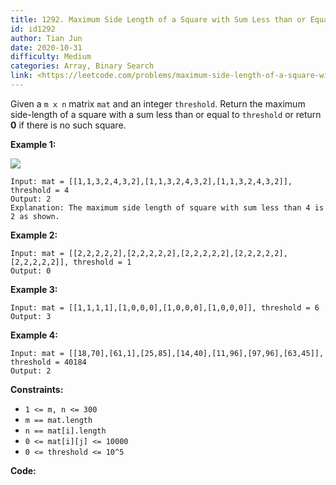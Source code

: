 ```yaml
---
title: 1292. Maximum Side Length of a Square with Sum Less than or Equal to Threshold
id: id1292
author: Tian Jun
date: 2020-10-31
difficulty: Medium
categories: Array, Binary Search
link: <https://leetcode.com/problems/maximum-side-length-of-a-square-with-sum-less-than-or-equal-to-threshold/description/>
---
```


Given a `m x n` matrix `mat` and an integer `threshold`. Return the maximum
side-length of a square with a sum less than or equal to `threshold` or return
**0** if there is no such square.



**Example 1:**

![](https://assets.leetcode.com/uploads/2019/12/05/e1.png)
            
	Input: mat = [[1,1,3,2,4,3,2],[1,1,3,2,4,3,2],[1,1,3,2,4,3,2]], threshold = 4    
	Output: 2    
	Explanation: The maximum side length of square with sum less than 4 is 2 as shown.    

**Example 2:**
            
	Input: mat = [[2,2,2,2,2],[2,2,2,2,2],[2,2,2,2,2],[2,2,2,2,2],[2,2,2,2,2]], threshold = 1    
	Output: 0    

**Example 3:**
            
	Input: mat = [[1,1,1,1],[1,0,0,0],[1,0,0,0],[1,0,0,0]], threshold = 6    
	Output: 3    

**Example 4:**
            
	Input: mat = [[18,70],[61,1],[25,85],[14,40],[11,96],[97,96],[63,45]], threshold = 40184    
	Output: 2    



**Constraints:**

  * `1 <= m, n <= 300`
  * `m == mat.length`
  * `n == mat[i].length`
  * `0 <= mat[i][j] <= 10000`
  * `0 <= threshold <= 10^5`


**Code:**
